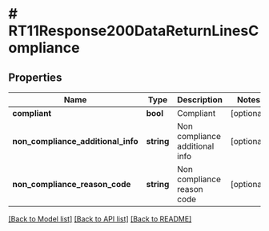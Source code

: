 # # RT11Response200DataReturnLinesCompliance

## Properties

Name | Type | Description | Notes
------------ | ------------- | ------------- | -------------
**compliant** | **bool** | Compliant | [optional]
**non_compliance_additional_info** | **string** | Non compliance additional info | [optional]
**non_compliance_reason_code** | **string** | Non compliance reason code | [optional]

[[Back to Model list]](../../README.md#models) [[Back to API list]](../../README.md#endpoints) [[Back to README]](../../README.md)

